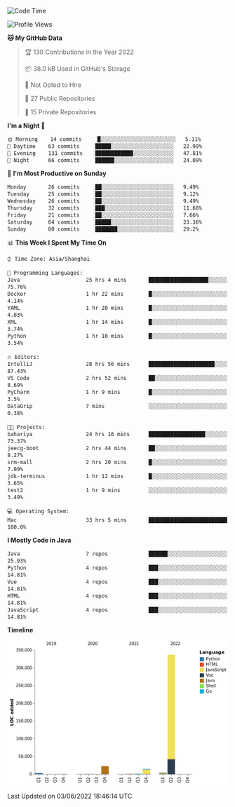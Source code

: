 <!--START_SECTION:waka-->
![Code Time](http://img.shields.io/badge/Code%20Time-0%20secs-blue)

![Profile Views](http://img.shields.io/badge/Profile%20Views-0-blue)

**🐱 My GitHub Data** 

> 🏆 130 Contributions in the Year 2022
 > 
> 📦 38.0 kB Used in GitHub's Storage 
 > 
> 🚫 Not Opted to Hire
 > 
> 📜 27 Public Repositories 
 > 
> 🔑 15 Private Repositories  
 > 
**I'm a Night 🦉** 

```text
🌞 Morning    14 commits     █░░░░░░░░░░░░░░░░░░░░░░░░   5.11% 
🌆 Daytime    63 commits     █████░░░░░░░░░░░░░░░░░░░░   22.99% 
🌃 Evening    131 commits    ████████████░░░░░░░░░░░░░   47.81% 
🌙 Night      66 commits     ██████░░░░░░░░░░░░░░░░░░░   24.09%

```
📅 **I'm Most Productive on Sunday** 

```text
Monday       26 commits     ██░░░░░░░░░░░░░░░░░░░░░░░   9.49% 
Tuesday      25 commits     ██░░░░░░░░░░░░░░░░░░░░░░░   9.12% 
Wednesday    26 commits     ██░░░░░░░░░░░░░░░░░░░░░░░   9.49% 
Thursday     32 commits     ███░░░░░░░░░░░░░░░░░░░░░░   11.68% 
Friday       21 commits     ██░░░░░░░░░░░░░░░░░░░░░░░   7.66% 
Saturday     64 commits     █████░░░░░░░░░░░░░░░░░░░░   23.36% 
Sunday       80 commits     ███████░░░░░░░░░░░░░░░░░░   29.2%

```


📊 **This Week I Spent My Time On** 

```text
⌚︎ Time Zone: Asia/Shanghai

💬 Programming Languages: 
Java                     25 hrs 4 mins       ███████████████████░░░░░░   75.76% 
Docker                   1 hr 22 mins        █░░░░░░░░░░░░░░░░░░░░░░░░   4.14% 
YAML                     1 hr 20 mins        █░░░░░░░░░░░░░░░░░░░░░░░░   4.03% 
XML                      1 hr 14 mins        █░░░░░░░░░░░░░░░░░░░░░░░░   3.74% 
Python                   1 hr 10 mins        █░░░░░░░░░░░░░░░░░░░░░░░░   3.54%

🔥 Editors: 
IntelliJ                 28 hrs 56 mins      █████████████████████░░░░   87.43% 
VS Code                  2 hrs 52 mins       ██░░░░░░░░░░░░░░░░░░░░░░░   8.69% 
PyCharm                  1 hr 9 mins         █░░░░░░░░░░░░░░░░░░░░░░░░   3.5% 
DataGrip                 7 mins              ░░░░░░░░░░░░░░░░░░░░░░░░░   0.38%

🐱‍💻 Projects: 
bahariya                 24 hrs 16 mins      ██████████████████░░░░░░░   73.37% 
jeecg-boot               2 hrs 44 mins       ██░░░░░░░░░░░░░░░░░░░░░░░   8.27% 
srm-mall                 2 hrs 20 mins       █░░░░░░░░░░░░░░░░░░░░░░░░   7.09% 
jdk-terminus             1 hr 12 mins        █░░░░░░░░░░░░░░░░░░░░░░░░   3.65% 
test2                    1 hr 9 mins         ░░░░░░░░░░░░░░░░░░░░░░░░░   3.49%

💻 Operating System: 
Mac                      33 hrs 5 mins       █████████████████████████   100.0%

```

**I Mostly Code in Java** 

```text
Java                     7 repos             ██████░░░░░░░░░░░░░░░░░░░   25.93% 
Python                   4 repos             ███░░░░░░░░░░░░░░░░░░░░░░   14.81% 
Vue                      4 repos             ███░░░░░░░░░░░░░░░░░░░░░░   14.81% 
HTML                     4 repos             ███░░░░░░░░░░░░░░░░░░░░░░   14.81% 
JavaScript               4 repos             ███░░░░░░░░░░░░░░░░░░░░░░   14.81%

```


**Timeline**

![Chart not found](https://raw.githubusercontent.com/youtiaoguagua/youtiaoguagua/master/charts/bar_graph.png) 


 Last Updated on 03/06/2022 18:46:14 UTC
<!--END_SECTION:waka-->